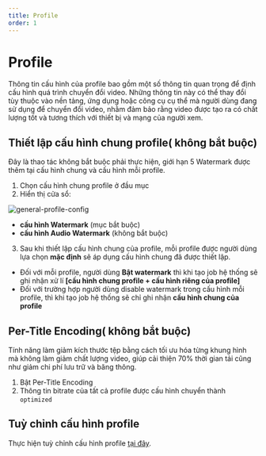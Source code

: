 ```yaml
---
title: Profile
order: 1
---
```

# Profile
Thông tin cấu hình của profile bao gồm một số thông tin quan trọng để định cấu hình quá trình chuyển đổi video. Những thông tin này có thể thay đổi tùy thuộc vào nền tảng, ứng dụng hoặc công cụ cụ thể mà người dùng đang sử dụng để chuyển đổi video, nhằm đảm bảo rằng video được tạo ra có chất lượng tốt và tương thích với thiết bị và mạng của người xem.

## Thiết lập cấu hình chung profile( không bắt buộc)

Đây là thao tác không bắt buộc phải thực hiện, giới hạn 5 Watermark được thêm tại cấu hình chung và cấu hình mỗi profile. 

1. Chọn cấu hình chung profile ở đầu mục
2. Hiển thị cửa sổ:

![general-profile-config](/images/media-vod/job-management/general-profile-config.png)

- **cấu hình Watermark** (mục bắt buộc)
-  **cấu hình Audio Watermark** (không bắt buộc)

3. Sau khi thiết lập cấu hình chung của profile, mỗi profile được người dùng lựa chọn **mặc định** sẽ áp dụng cấu hình chung đã được thiết lập.

- Đối với mỗi profile, người dùng **Bật watermark** thì khi tạo job hệ thống sẽ ghi nhận xử lí **[cấu hình chung profile + cấu hình riêng của profile]**
- Đối với trường hợp người dùng disable watermark trong cấu hình mỗi profile, thì khi tạo job hệ thống sẽ chỉ ghi nhận **cấu hình chung của profile**

## Per-Title Encoding( không bắt buộc)
Tính năng làm giảm kích thước tệp bằng cách tối ưu hóa từng khung hình mà không làm giảm chất lượng video, giúp cải thiện 70% thời gian tải cũng như giảm chi phí lưu trữ và băng thông.

1. Bật Per-Title Encoding
2. Thông tin bitrate của tất cả profile được cấu hình chuyển thành `optimized`

## Tuỳ chỉnh cấu hình profile
Thực hiện tuỳ chỉnh cấu hình profile [tại đây](../../../../sigma-media-live/05-user-guide/h-profile/1-create-profile.md).
